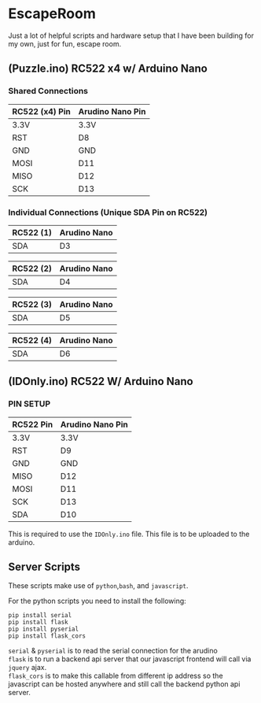 # EscapeRoom
Just a lot of helpful scripts and hardware setup that I have been building for my own, just for fun, escape room.

## (Puzzle.ino) RC522 x4 w/ Arduino Nano
### Shared Connections
|RC522 (x4) Pin|Arudino Nano Pin|
|----|----|
|3.3V|3.3V|
|RST|D8|
|GND|GND|
|MOSI|D11|
|MISO|D12|
|SCK|D13|

### Individual Connections (Unique SDA Pin on RC522)

|RC522 (1) | Arudino Nano |
| -----| -----|
|SDA|D3|

|RC522 (2) | Arudino Nano |
| -----| -----|
|SDA|D4|

|RC522 (3) | Arudino Nano |
| -----| -----|
|SDA|D5|

|RC522 (4) | Arudino Nano |
| -----| -----|
|SDA|D6|

## (IDOnly.ino) RC522 W/ Arduino Nano
### PIN SETUP

|RC522 Pin|Arudino Nano Pin|
|----|----|
|3.3V|3.3V|
|RST|D9|
|GND|GND|
|MISO|D12|
|MOSI|D11|
|SCK|D13|
|SDA|D10|

This is required to use the `IDOnly.ino` file. This file is to be uploaded to the arduino.

## Server Scripts
These scripts make use of `python`,`bash`, and `javascript`.

For the python scripts you need to install the following:
```
pip install serial
pip install flask
pip install pyserial
pip install flask_cors
```
`serial` & `pyserial` is to read the serial connection for the arudino<br/>
`flask` is to run a backend api server that our javascript frontend will call via `jquery` ajax.<br/>
`flask_cors` is to make this callable from different ip address so the javascript can be hosted anywhere and still call the backend python api server.<br/>
